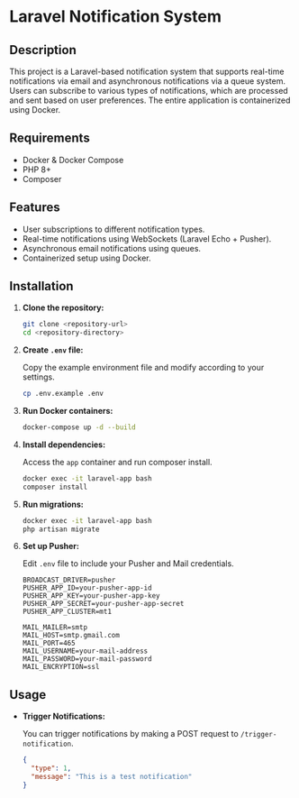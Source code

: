 # Laravel Notification System

## Description

This project is a Laravel-based notification system that supports real-time notifications via email and asynchronous notifications via a queue system. Users can subscribe to various types of notifications, which are processed and sent based on user preferences. The entire application is containerized using Docker.

## Requirements

- Docker & Docker Compose
- PHP 8+
- Composer

## Features

- User subscriptions to different notification types.
- Real-time notifications using WebSockets (Laravel Echo + Pusher).
- Asynchronous email notifications using queues.
- Containerized setup using Docker.

## Installation

1. **Clone the repository:**

    ```bash
    git clone <repository-url>
    cd <repository-directory>
    ```

2. **Create `.env` file:**

    Copy the example environment file and modify according to your settings.

    ```bash
    cp .env.example .env
    ```

3. **Run Docker containers:**

    ```bash
    docker-compose up -d --build
    ```

4. **Install dependencies:**

    Access the `app` container and run composer install.

    ```bash
    docker exec -it laravel-app bash
    composer install
    ```

5. **Run migrations:**

    ```bash
    docker exec -it laravel-app bash
    php artisan migrate
    ```

6. **Set up Pusher:**

    Edit `.env` file to include your Pusher and Mail credentials.

    ```dotenv
    BROADCAST_DRIVER=pusher
    PUSHER_APP_ID=your-pusher-app-id
    PUSHER_APP_KEY=your-pusher-app-key
    PUSHER_APP_SECRET=your-pusher-app-secret
    PUSHER_APP_CLUSTER=mt1
    ```

    ```dotenv
    MAIL_MAILER=smtp
    MAIL_HOST=smtp.gmail.com
    MAIL_PORT=465
    MAIL_USERNAME=your-mail-address
    MAIL_PASSWORD=your-mail-password
    MAIL_ENCRYPTION=ssl
    ```

## Usage

- **Trigger Notifications:**
  
  You can trigger notifications by making a POST request to `/trigger-notification`.

  ```json
  {
    "type": 1,
    "message": "This is a test notification"
  }
